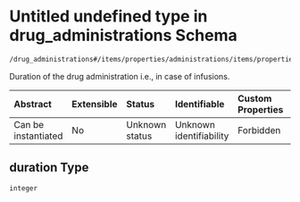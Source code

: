 # Untitled undefined type in drug\_administrations Schema

```txt
/drug_administrations#/items/properties/administrations/items/properties/duration
```

Duration of the drug administration i.e., in case of infusions.

| Abstract            | Extensible | Status         | Identifiable            | Custom Properties | Additional Properties | Access Restrictions | Defined In                                                                                               |
| :------------------ | :--------- | :------------- | :---------------------- | :---------------- | :-------------------- | :------------------ | :------------------------------------------------------------------------------------------------------- |
| Can be instantiated | No         | Unknown status | Unknown identifiability | Forbidden         | Allowed               | none                | [drug\_administrations.schema.json\*](../../out/drug_administrations.schema.json "open original schema") |

## duration Type

`integer`
